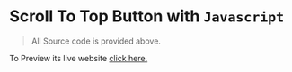 # Scroll To Top Button with ```Javascript```

>All Source code is provided above.

To Preview its live website [click here.]()
